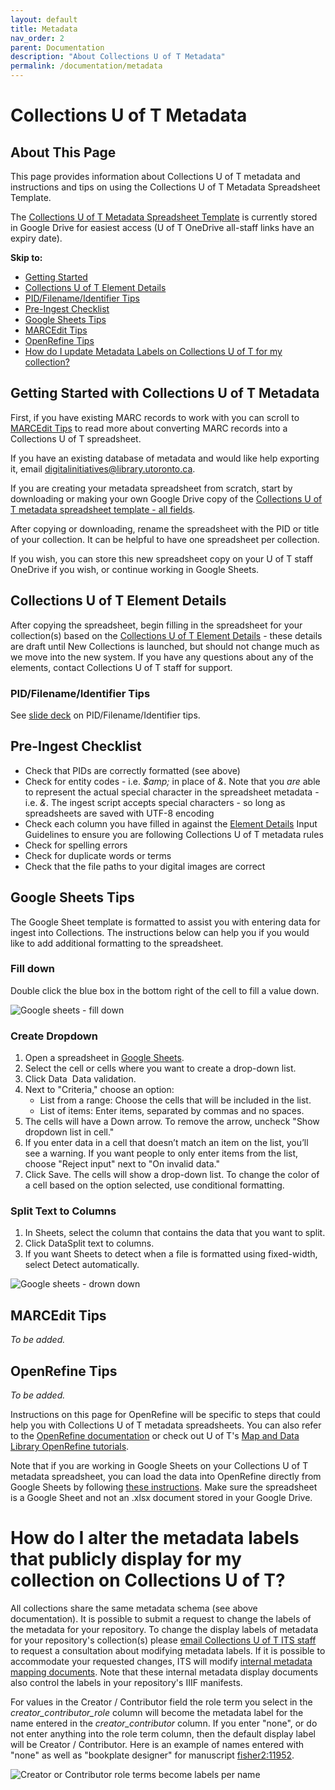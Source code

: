 ```yaml
---
layout: default
title: Metadata
nav_order: 2
parent: Documentation
description: "About Collections U of T Metadata"
permalink: /documentation/metadata
---
```


# Collections U of T Metadata

## About This Page

This page provides information about Collections U of T metadata and instructions and tips on using the Collections U of T Metadata Spreadsheet Template.

The [Collections U of T Metadata Spreadsheet Template](https://docs.google.com/spreadsheets/d/1PMtZt5CzkidIXbTBUaoi8Qg7kBU-m9RzeM-lBMORPks/edit?usp=sharing) is currently stored in Google Drive for easiest access (U of T OneDrive all-staff links have an expiry date).

**Skip to:**
* [Getting Started](metadata_template_instructions.md#getting-started-with-collections-u-of-t-metadata)
* [Collections U of T Element Details](metadata_template_instructions.md#collections-u-of-t-element-details)
* [PID/Filename/Identifier Tips](metadata_template_instructions.md#pidfilenameidentifier-tips)
* [Pre-Ingest Checklist](metadata_template_instructions.md#pre-ingest-checklist)
* [Google Sheets Tips](metadata_template_instructions.md#google-sheets-tips)
* [MARCEdit Tips](metadata_template_instructions.md#marcedit-tips)
* [OpenRefine Tips](metadata_template_instructions.md#openrefine-tips)
* [How do I update Metadata Labels on Collections U of T for my collection?](metadata_template_instructions.md#how-do-i-alter-the-metadata-labels-that-publicly-display-for-my-collection-on-collections-u-of-t)

## Getting Started with Collections U of T Metadata

First, if you have existing MARC records to work with you can scroll to [MARCEdit Tips](metadata_template_instructions.md#marcedit-tips) to read more about converting MARC records into a Collections U of T spreadsheet.

If you have an existing database of metadata and would like help exporting it, email [digitalinitiatives@library.utoronto.ca](mailto:digitalinitiatives@library.utoronto.ca).

If you are creating your metadata spreadsheet from scratch, start by downloading or making your own Google Drive copy of the [Collections U of T metadata spreadsheet template - all fields](https://docs.google.com/spreadsheets/d/1PMtZt5CzkidIXbTBUaoi8Qg7kBU-m9RzeM-lBMORPks/edit?usp=sharing).

After copying or downloading, rename the spreadsheet with the PID or title of your collection. It can be helpful to have one spreadsheet per collection. 

If you wish, you can store this new spreadsheet copy on your U of T staff OneDrive if you wish, or continue working in Google Sheets.

## Collections U of T Element Details

After copying the spreadsheet, begin filling in the spreadsheet for your collection(s) based on the [Collections U of T Element Details](https://docs.google.com/spreadsheets/d/1EidYREGS521xZKoxBN3Fl-PzkJnNJAR_zftuXXwQsZg/edit#gid=0) - these details are draft until New Collections is launched, but should not change much as we move into the new system. If you have any questions about any of the elements, contact Collections U of T staff for support.

### PID/Filename/Identifier Tips

See [slide deck](https://docs.google.com/presentation/d/1W2PWTBE22rj15h7FbVDgAv5DIfg33rnn-1vLQZ_qgDw/edit?usp=sharing) on PID/Filename/Identifier tips. 

## Pre-Ingest Checklist

* Check that PIDs are correctly formatted (see above)
* Check for entity codes - i.e. *$amp;* in place of *&*. Note that you *are* able to represent the actual special character in the spreadsheet metadata - i.e. *&*. The ingest script accepts special characters - so long as spreadsheets are saved with UTF-8 encoding
* Check each column you have filled in against the [Element Details](https://docs.google.com/spreadsheets/d/1EidYREGS521xZKoxBN3Fl-PzkJnNJAR_zftuXXwQsZg/edit#gid=0) Input Guidelines to ensure you are following Collections U of T metadata rules
* Check for spelling errors
* Check for duplicate words or terms
* Check that the file paths to your digital images are correct

## Google Sheets Tips

The Google Sheet template is formatted to assist you with entering data for ingest into Collections. The instructions below can help you if you would like to add additional formatting to the spreadsheet.

### Fill down

Double click the blue box in the bottom right of the cell to fill a value down.

![Google sheets - fill down](img/sheets_fill_down.png)


### Create Dropdown

1. Open a spreadsheet in [Google Sheets](https://docs.google.com/spreadsheets/).
2. Select the cell or cells where you want to create a drop-down list.
3. Click Data  Data validation.
4. Next to "Criteria," choose an option:
    * List from a range: Choose the cells that will be included in the list.
    * List of items: Enter items, separated by commas and no spaces.
5. The cells will have a Down arrow. To remove the arrow, uncheck "Show dropdown list in cell."
6. If you enter data in a cell that doesn’t match an item on the list, you’ll see a warning. If you want people to only enter items from the list, choose "Reject input" next to "On invalid data."
7. Click Save. The cells will show a drop-down list. To change the color of a cell based on the option selected, use conditional formatting. 

### Split Text to Columns

1. In Sheets, select the column that contains the data that you want to split.
2. Click DataSplit text to columns.
3. If you want Sheets to detect when a file is formatted using fixed-width, select Detect automatically.

![Google sheets - drown down](img/sheets_drop_down.png)

## MARCEdit Tips

*To be added.*

## OpenRefine Tips

*To be added.*

Instructions on this page for OpenRefine will be specific to steps that could help you with Collections U of T metadata spreadsheets. You can also refer to the [OpenRefine documentation](https://openrefine.org/docs) or check out U of T's [Map and Data Library OpenRefine tutorials](https://mdl.library.utoronto.ca/tools/openrefine).

Note that if you are working in Google Sheets on your Collections U of T metadata spreadsheet, you can load the data into OpenRefine directly from Google Sheets by following [these instructions](https://openrefine.org/docs/manual/starting#google-data). Make sure the spreadsheet is a Google Sheet and not an .xlsx document stored in your Google Drive. 

# How do I alter the metadata labels that publicly display for my collection on Collections U of T?

All collections share the same metadata schema (see above documentation). It is possible to submit a request to change the labels of the metadata for your repository. To change the display labels of metadata for your repository's collection(s) please [email Collections U of T ITS staff](mailto:digitalinitiatives@library.utoronto.ca) to request a consultation about modifying metadata labels. If it is possible to accommodate your requested changes, ITS will modify [internal metadata mapping documents](https://git.library.utoronto.ca/utl-its/digital-collections/collections-lookup/-/tree/main/src/config/metadataMapping?ref_type=heads). Note that these internal metadata display documents also control the labels in your repository's IIIF manifests.

For values in the Creator / Contributor field the role term you select in the *creator_contributor_role* column will become the metadata label for the name entered in the *creator_contributor* column. If you enter "none", or do not enter anything into the role term column, then the default display label will be Creator / Contributor. Here is an example of names entered with "none" as well as "bookplate designer" for manuscript [fisher2:11952](https://collections.library.utoronto.ca/view/fisher2:11952).

![Creator or Contributor role terms become labels per name](img/creator_contributor_role_terms.jpg)

